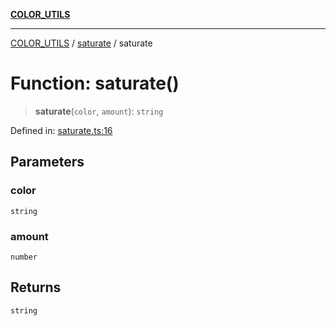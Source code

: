 [**COLOR_UTILS**](../../README.md)

***

[COLOR_UTILS](../../README.md) / [saturate](../README.md) / saturate

# Function: saturate()

> **saturate**(`color`, `amount`): `string`

Defined in: [saturate.ts:16](https://github.com/dailker/everyutil/blob/88c583cdd8386be54599315f93f88880d20b94f3/src/color/saturate.ts#L16)

## Parameters

### color

`string`

### amount

`number`

## Returns

`string`
